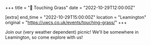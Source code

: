 +++
title = "🌳 Touching Grass"
date = "2022-10-29T12:00:00Z"

[extra]
end_time = "2022-10-29T15:00:00Z"
location = "Leamington"
original = "https://uwcs.co.uk/events/touching-grass/"
+++

Join our (very weather dependent) picnic! We'll be somewhere in Leamington, so come explore with us!

